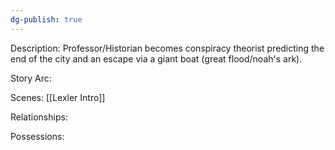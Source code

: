 ```yaml
---
dg-publish: true
---
```

Description:
Professor/Historian becomes conspiracy theorist predicting the end of the city and an escape via a giant boat (great flood/noah's ark).

Story Arc:

Scenes:
[[Lexler Intro]]

Relationships:

Possessions:
